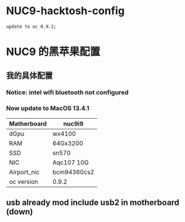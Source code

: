 # NUC9-hacktosh-config

`update to oc 0.9.2;`

# NUC9 的黑苹果配置

## 我的具体配置

### Notice: intel wifi bluetooth not configured

### Now update to MacOS 13.4.1

| Matherboard | nuc9i9      |
| ----------- | ----------- |
| dGpu        | wx4100      |
| RAM         | 64Gx3200    |
| SSD         | sn570       |
| NIC         | Aqc107 10G  |
| Airport_nic | bcm94360cs2 |
| oc version  | 0.9.2       |

## usb already mod include usb2 in motherboard (down)







